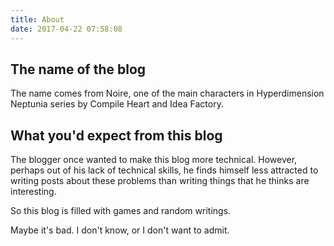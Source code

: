 ```yaml
---
title: About
date: 2017-04-22 07:58:08
---
```


## The name of the blog

The name comes from Noire, one of the main characters in Hyperdimension Neptunia series by Compile Heart and Idea Factory.

## What you'd expect from this blog

The blogger once wanted to make this blog more technical. However, perhaps out of his lack of technical skills, he finds himself less attracted to writing posts about these problems than writing things that he thinks are interesting.

So this blog is filled with games and random writings.

Maybe it's bad. I don't know, or I don't want to admit.